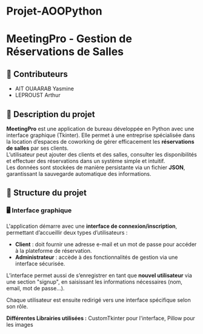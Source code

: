 # Projet-AOOPython

# MeetingPro - Gestion de Réservations de Salles

## 👥 Contributeurs
- AIT OUAARAB Yasmine
- LEPROUST Arthur

## 📝 Description du projet

**MeetingPro** est une application de bureau développée en Python avec une interface graphique (Tkinter). Elle permet à une entreprise spécialisée dans la location d’espaces de coworking de gérer efficacement les **réservations de salles** par ses clients.  
L’utilisateur peut ajouter des clients et des salles, consulter les disponibilités et effectuer des réservations dans un système simple et intuitif.  
Les données sont stockées de manière persistante via un fichier **JSON**, garantissant la sauvegarde automatique des informations.

## 📁 Structure du projet


### 🖥️ Interface graphique

L'application démarre avec une **interface de connexion/inscription**, permettant d’accueillir deux types d’utilisateurs :

- **Client** : doit fournir une adresse e-mail et un mot de passe pour accéder à la plateforme de réservation.
- **Administrateur** : accède à des fonctionnalités de gestion via une interface sécurisée.

L’interface permet aussi de s’enregistrer en tant que **nouvel utilisateur** via une section "signup", en saisissant les informations nécessaires (nom, email, mot de passe…).

Chaque utilisateur est ensuite redirigé vers une interface spécifique selon son rôle.

**Différentes Librairies utilisées :** CustomTkinter pour l'interface, Pillow pour les images